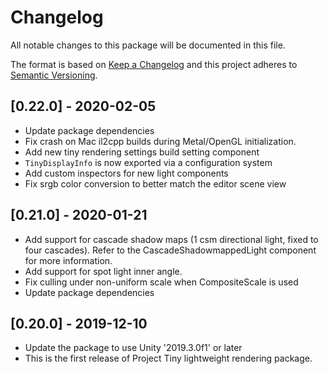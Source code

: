 # Changelog
All notable changes to this package will be documented in this file.

The format is based on [Keep a Changelog](http://keepachangelog.com/en/1.0.0/)
and this project adheres to [Semantic Versioning](http://semver.org/spec/v2.0.0.html).

## [0.22.0] - 2020-02-05

* Update package dependencies
* Fix crash on Mac il2cpp builds during Metal/OpenGL initialization.
* Add new tiny rendering settings build setting component
* `TinyDisplayInfo` is now exported via a configuration system
* Add custom inspectors for new light components
* Fix srgb color conversion to better match the editor scene view

## [0.21.0] - 2020-01-21

* Add support for cascade shadow maps (1 csm directional light, fixed to four cascades). Refer to the CascadeShadowmappedLight component for more information.
* Add support for spot light inner angle.
* Fix culling under non-uniform scale when CompositeScale is used
* Update package dependencies

## [0.20.0] - 2019-12-10

* Update the package to use Unity '2019.3.0f1' or later
* This is the first release of Project Tiny lightweight rendering package.
